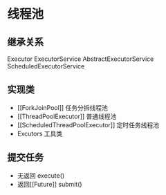 # 线程池

## 继承关系
Executor
ExecutorService
AbstractExecutorService   ScheduledExecutorService
## 实现类
 - [[ForkJoinPool]] 任务分拆线程池
 - [[ThreadPoolExecutor]] 普通线程池
 - [[ScheduledThreadPoolExecutor]] 定时任务线程池
 - Excutors 工具类


## 提交任务
- 无返回 execute()
- 返回[[Future]] submit()